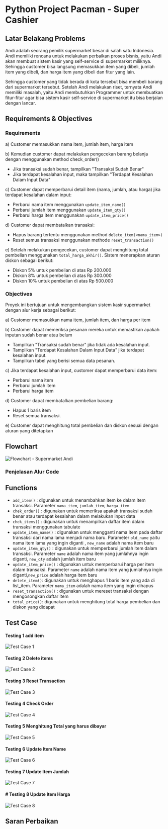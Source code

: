 # Python Project Pacman - Super Cashier

## **Latar Belakang Problems**
Andi adalah seorang pemilik supermarket besar di salah satu Indonesia. Andi memiliki rencana untuk melakukan perbaikan proses bisnis, yaitu Andi akan membuat sistem kasir yang self-service di supermarket miliknya. Sehingga customer bisa langsung memasukkan item yang dibeli, jumlah item yang dibeli, dan harga item yang dibeli dan fitur yang lain.

Sehingga customer yang tidak berada di kota tersebut bisa membeli barang dari supermarket tersebut. 
Setelah Andi melakukan riset, ternyata Andi memiliki masalah, yaitu Andi membutuhkan Programmer untuk membuatkan fitur-fitur agar bisa sistem kasir self-service di supermarket itu bisa berjalan dengan lancar.

## **Requirements & Objectives**
### Requirements
a) Customer memasukkan nama item, jumlah item, harga item

b) Kemudian customer dapat melakukan pengecekan barang belanja dengan menggunakan method check_order() 
  - Jika transaksi sudah benar, tampilkan "Transaksi Sudah Benar"
  - Jika terdapat kesalahan input, maka tampilkan "Terdapat Kesalahan Dalam Input Data"

c) Customer dapat memperbarui detail item (nama, jumlah, atau harga) jika terdapat kesalahan dalam input:
  - Perbarui nama item menggunakan `update_item_name()`
  - Perbarui jumlah item menggunakan `update_item_qty()`
  - Perbarui harga item menggunakan `update_item_price()`

d) Customer dapat membatalkan transaksi:
  - Hapus barang tertentu menggunakan method `delete_item(<nama_item>)`
  - Reset semua transaksi menggunakan methode `reset_transaction()`

e) Setelah melakukan pengecekan, customer dapat menghitung total pembelian menggunakan `total_harga_akhir()`. Sistem menerapkan aturan diskon sebagai berikut:
  - Diskon 5% untuk pembelian di atas Rp 200.000
  - Diskon 8% untuk pembelian di atas Rp 300.000
  - Diskon 10% untuk pembelian di atas Rp 500.000

### Objectives
Proyek ini bertujuan untuk mengembangkan sistem kasir supermarket dengan alur kerja sebagai berikut:

a) Customer memasukkan nama item, jumlah item, dan harga per item

b) Customer dapat memeriksa pesanan mereka untuk memastikan apakah inputan sudah benar atau belum
   - Tampilkan "Transaksi sudah benar" jika tidak ada kesalahan input.
   - Tampilkan "Terdapat Kesalahan Dalam Input Data" jika terdapat kesalahan input.
   - Tampilkan tabel yang berisi semua data pesanan.

c) Jika terdapat kesalahan input, customer dapat memperbarui data item:
  - Perbarui nama item
  - Perbarui jumlah item
  - Perbarui harga item
    
d) Customer dapat membatalkan pembelian barang:
  - Hapus 1 baris item
  - Reset semua transaksi.
    
e) Customer dapat menghitung total pembelian dan diskon sesuai dengan aturan yang ditetapkan

## **Flowchart**
![Flowchart - Supermarket Andi](https://github.com/safaarub/Python-Project-Pacman---Super-Cashier-/blob/main/images/Flowchart%20-%20Supermarket%20Andi.jpeg)

### Penjelasan Alur Code

## **Functions**
* `add_item()` : digunakan untuk menambahkan item ke dalam item transaksi. Parameter `nama_item`, `jumlah_item`, `harga_item`
* `chek_order()` : digunakan untuk memeriksa apakah transaksi sudah benar atau terdapat kesalahan dalam melakukan input data
* `chek_items()` :  digunakan untuk menampilkan daftar item dalam transaksi menggunakan tabulate
* `update_item_name()` : digunakan untuk mengganti nama item pada daftar transaksi dari nama lama menjadi nama baru. Parameter `old_name` yaitu nama item lama yang ingin diganti , `new_name` adalah nama item baru
* `update_item_qty()` : digunakan untuk memperbarui jumlah item dalam transaksi. Parameter `name` adalah nama item yang jumlahnya ingin diganti, `new_qty` adalah jumlah item baru
* `update_item_price()` : digunakan untuk memperbarui harga per item dalam transaksi. Parameter `name` adalah nama item yang jumlahnya ingin diganti,`new_price` adalah harga item baru
* `delete_item()`: digunakan untuk menghapus 1 baris item yang ada di list_item. Parameter `nama_item` adalah nama item yang ingin dihapus
* `reset_transaction()` : digunakan untuk mereset transaksi dengan mengosongkan daftar item
* `total_price()`: digunakan untuk menghitung total harga pembelian dan diskon yang didapat

## **Test Case**
#### Testing 1 add item
![Test Case 1](https://github.com/safaarub/Python-Project-Pacman---Super-Cashier-/blob/main/images/Test%20Case%201.JPG)

#### Testing 2 Delete items
![Test Case 2](https://github.com/safaarub/Python-Project-Pacman---Super-Cashier-/blob/main/images/Test%20Case%202.JPG)

#### Testing 3 Reset Transaction
![Test Case 3](https://github.com/safaarub/Python-Project-Pacman---Super-Cashier-/blob/main/images/Test%20Case%203.JPG)

#### Testing 4 Check Order
![Test Case 4](https://github.com/safaarub/Python-Project-Pacman---Super-Cashier-/blob/main/images/Test%20Case%204.JPG)

#### Testing 5 Menghitung Total yang harus dibayar
![Test Case 5](https://github.com/safaarub/Python-Project-Pacman---Super-Cashier-/blob/main/images/Test%20Case%205.JPG)

#### Testing 6 Update Item Name
![Test Case 6](https://github.com/safaarub/Python-Project-Pacman---Super-Cashier-/blob/main/images/Test%20Case%206.JPG)

#### Testing 7 Update Item Jumlah
![Test Case 7](https://github.com/safaarub/Python-Project-Pacman---Super-Cashier-/blob/main/images/Test%20Case%207.JPG)

#### # Testing 8 Update Item Harga
![Test Case 8](https://github.com/safaarub/Python-Project-Pacman---Super-Cashier-/blob/main/images/Test%20Case%208.JPG)

## **Saran Perbaikan**
